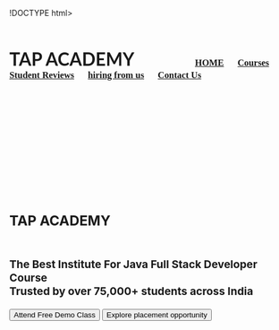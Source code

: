 !DOCTYPE html>
<html lang="en">
<head>
    <meta charset="UTF-8">
    <meta name="viewport" content="width=device-width, initial-scale=1.0">
    <title>Tap Academy</title>
</head>
<body background="Background8.jpg">
    <br/>
    <h3 >
        <font face="Lato" size="6">TAP ACADEMY</font>
        &nbsp;&nbsp;&nbsp;&nbsp;&nbsp;&nbsp;&nbsp;&nbsp;
        &nbsp;&nbsp;&nbsp;&nbsp;&nbsp;&nbsp;&nbsp;&nbsp;
        &nbsp;&nbsp;&nbsp;&nbsp;&nbsp;&nbsp;&nbsp;&nbsp;
        <font face="cinzel">
            <a href="#">HOME</a>&nbsp;&nbsp;&nbsp;&nbsp;&nbsp;
            <a href="courses.html">Courses</a>&nbsp;&nbsp;&nbsp;&nbsp;&nbsp;
            <a href="student_reviews.html">Student Reviews</a>&nbsp;&nbsp;&nbsp;&nbsp;&nbsp;
            <a href="hiring_from_us.html">hiring from us</a>&nbsp;&nbsp;&nbsp;&nbsp;&nbsp;
            <a href="contact_us.html">Contact Us</a>&nbsp;&nbsp;&nbsp;&nbsp;&nbsp;
        </font>
        <div>
            <div>
                <br><br><br><br><br><br><br><br><br><br>
                <h2>TAP ACADEMY </h2>
                <h3><br>The Best Institute For Java Full Stack Developer Course <br>Trusted by over 75,000+ students across India</h3>
                <button>Attend Free Demo Class</button>
                <button>Explore placement opportunity</button>
            </div>
        </div>
    </h3>
</body>
</html>
